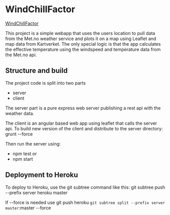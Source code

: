 # WindChillFactor

[WindChillFactor](http://windchillfactor.herokuapp.com)

This project is a simple webapp that uses the users location to pull data from the Met.no weather service and plots it on a map using Leaflet and map data from Kartverket.
The only special logic is that the app calculates the effective temperature using the windspeed and temperature data from the Met.no api.

## Structure and build
The project code is split into two parts
 * server
 * client
    
The server part is a pure express web server publishing a rest api with the weather data.

The client is an angular based web app using leaflet that calls the server api. To build new version of the client and distribute to the server directory:
 grunt --force
 
Then run the server using:
 * npm test or
 * npm start


## Deployment to Heroku
To deploy to Heroku, use the git subtree command like this:
 git subtree push --prefix server heroku master
 
If --force is needed use
 git push heroku `git subtree split --prefix server master`:master --force